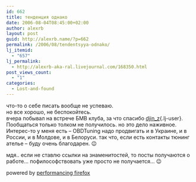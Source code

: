 ```yaml
---
id: 662
title: тенденция однако
date: 2006-08-04T08:45:00+02:00
author: alexrb
layout: post
guid: http://alexrb.name/?p=662
permalink: /2006/08/tendentsyya-odnako/
lj_itemid:
  - "657"
lj_permalink:
  - http://alexrb-aka-ral.livejournal.com/168350.html
post_views_count:
  - "1"
categories:
  - Lost-and-found
---
```

что-то о себе писать вообще не успеваю.  
но все хорошо, не беспокойтесь.  
вчера побывал на встрече БМВ клуба, за что спасибо [djin_z](http://djin_z.livejournal.com/){.lj-user}. Пообщаться только толком не получилось. но это дело наживное. Интерес-то у меня есть &#8211; OBDTuning надо продвигать и в Украине, и в России, и в Молдове, и в Белоруси. так что, если есть контакты тюнинг ателье &#8211; буду очень благодарен. 😉

мдя.. если не ставлю ссылки на знаменитостей, то посты получаются о работе&#8230; пофилософствовать уже просто не получается&#8230; 😉

<p class="poweredbyperformancing">
  powered by <a href="http://performancing.com/firefox" >performancing firefox</a>
</p>